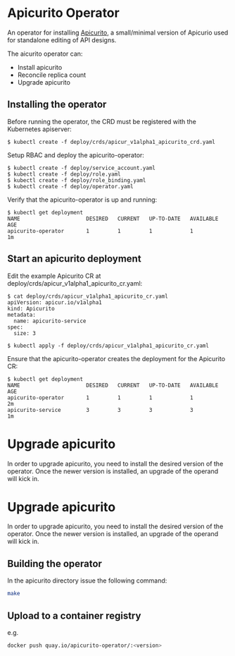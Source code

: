 # Apicurito Operator

An operator for installing [Apicurito](https://github.com/Apicurio/apicurito), a small/minimal version of Apicurio used for standalone editing of API designs.

The aicurito operator can:
 - Install apicurito
 - Reconcile replica count
 - Upgrade apicurito

## Installing the operator

Before running the operator, the CRD must be registered with the Kubernetes apiserver:
```
$ kubectl create -f deploy/crds/apicur_v1alpha1_apicurito_crd.yaml
```

Setup RBAC and deploy the apicurito-operator:
```
$ kubectl create -f deploy/service_account.yaml
$ kubectl create -f deploy/role.yaml
$ kubectl create -f deploy/role_binding.yaml
$ kubectl create -f deploy/operator.yaml
```

Verify that the apicurito-operator is up and running:
```
$ kubectl get deployment
NAME                     DESIRED   CURRENT   UP-TO-DATE   AVAILABLE   AGE
apicurito-operator       1         1         1            1           1m
```

## Start an apicurito deployment
Edit the example Apicurito CR at deploy/crds/apicur_v1alpha1_apicurito_cr.yaml:
```
$ cat deploy/crds/apicur_v1alpha1_apicurito_cr.yaml
apiVersion: apicur.io/v1alpha1
kind: Apicurito
metadata:
  name: apicurito-service
spec:
  size: 3

$ kubectl apply -f deploy/crds/apicur_v1alpha1_apicurito_cr.yaml
```
Ensure that the apicurito-operator creates the deployment for the Apicurito CR:
```
$ kubectl get deployment
NAME                     DESIRED   CURRENT   UP-TO-DATE   AVAILABLE   AGE
apicurito-operator       1         1         1            1           2m
apicurito-service        3         3         3            3           1m
```

# Upgrade apicurito
In order to upgrade apicurito, you need to install the desired version of the operator. Once the newer version is installed, an upgrade of the operand will kick in.

# Upgrade apicurito
In order to upgrade apicurito, you need to install the desired version of the operator. Once the newer version is installed, an upgrade of the operand will kick in.

## Building the operator

In the apicurito directory issue the following command: 

```bash
make
```

## Upload to a container registry

e.g.

```bash
docker push quay.io/apicurito-operator/:<version>
```

